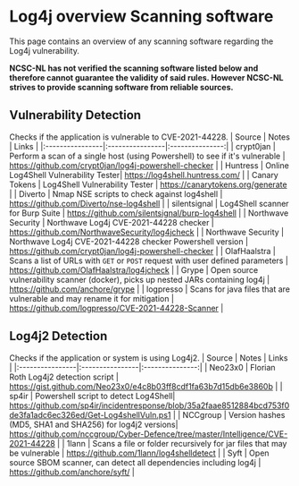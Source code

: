 # Log4j overview Scanning software

This page contains an overview of any scanning software regarding the Log4j vulnerability. 

**NCSC-NL has not verified the scanning software listed below and therefore cannot guarantee the validity of said rules.
However NCSC-NL strives to provide scanning software from reliable sources.**

## Vulnerability Detection
Checks if the application is vulnerable to CVE-2021-44228.
| Source      | Notes        | Links |
|:----------------|:----------------|:---------------:|
| crypt0jan     | Perform a scan of a single host (using Powershell) to see if it's vulnerable | https://github.com/crypt0jan/log4j-powershell-checker |
| Huntress  | Online Log4Shell Vulnerability Tester| https://log4shell.huntress.com/ |
| Canary Tokens |  Log4Shell Vulnerability Tester | https://canarytokens.org/generate |
| Diverto | Nmap NSE scripts to check against log4shell | https://github.com/Diverto/nse-log4shell |
| silentsignal | Log4Shell scanner for Burp Suite | https://github.com/silentsignal/burp-log4shell |
| Northwave Security | Northwave Log4j CVE-2021-44228 checker | https://github.com/NorthwaveSecurity/log4jcheck |
| Northwave Security | Northwave Log4j CVE-2021-44228 checker Powershell version | https://github.com/crypt0jan/log4j-powershell-checker |
| OlafHaalstra | Scans a list of URLs with `GET` or `POST` request with user defined parameters | https://github.com/OlafHaalstra/log4jcheck |
| Grype   | Open source vulnerability scanner (docker), picks up nested JARs containing log4j | https://github.com/anchore/grype |
| logpresso | Scans for java files that are vulnerable and may rename it for mitigation | https://github.com/logpresso/CVE-2021-44228-Scanner |

## Log4j2 Detection
Checks if the application or system is using Log4j2.
| Source      | Notes        | Links |
|:----------------|:----------------|:---------------:|
| Neo23x0   | Florian Roth Log4j2 detection script | https://gist.github.com/Neo23x0/e4c8b03ff8cdf1fa63b7d15db6e3860b |
| sp4ir     | Powershell script to detect Log4Shell| https://github.com/sp4ir/incidentresponse/blob/35a2faae8512884bcd753f0de3fa1adc6ec326ed/Get-Log4shellVuln.ps1 |
| NCCgroup  | Version hashes (MD5, SHA1 and SHA256) for log4j2 versions| https://github.com/nccgroup/Cyber-Defence/tree/master/Intelligence/CVE-2021-44228 |
| 1lann  | Scans a file or folder recursively for jar files that may be vulnerable | https://github.com/1lann/log4shelldetect |
| Syft | Open source SBOM scanner, can detect all dependencies including log4j | https://github.com/anchore/syft/ |

